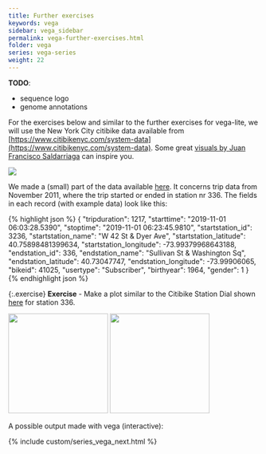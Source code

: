 ```yaml
---
title: Further exercises
keywords: vega
sidebar: vega_sidebar
permalink: vega-further-exercises.html
folder: vega
series: vega-series
weight: 22
---
```


**TODO**:

* sequence logo
* genome annotations

For the exercises below and similar to the further exercises for vega-lite, we will use the New York City citibike data available from [https://www.citibikenyc.com/system-data](https://www.citibikenyc.com/system-data). Some great [visuals by Juan Francisco Saldarriaga](https://juanfrans.com/projects/citibikeRebalancing.html) can inspire you.

<img src="{{ site.baseurl }}/assets/citibike_linegraph.png" />

We made a (small) part of the data available [here](https://raw.githubusercontent.com/vda-lab/vda-lab.github.io/master/assets/station_366.json). It concerns trip data from November 2011, where the trip started or ended in station nr 336. The fields in each record (with example data) look like this:

{% highlight json %}
{
  "tripduration": 1217,
  "starttime": "2019-11-01 06:03:28.5390",
  "stoptime": "2019-11-01 06:23:45.9810",
  "startstation_id": 3236,
  "startstation_name": "W 42 St & Dyer Ave",
  "startstation_latitude": 40.75898481399634,
  "startstation_longitude": -73.99379968643188,
  "endstation_id": 336,
  "endstation_name": "Sullivan St & Washington Sq",
  "endstation_latitude": 40.73047747,
  "endstation_longitude": -73.99906065,
  "bikeid": 41025,
  "usertype": "Subscriber",
  "birthyear": 1964,
  "gender": 1
}
{% endhighlight json %}

{:.exercise}
**Exercise** - Make a plot similar to the Citibike Station Dial shown [here](https://juanfrans.com/projects/citibikeRebalancing.html) for station 336.

<img src="{{ site.baseurl }}/assets/vega-citibike-dial.png" width="200px" />
<img src="{{ site.baseurl }}/assets/vega-citibike-destinations-origins.png" width="200px" />

A possible output made with vega (interactive):

<div id="vis7"></div>
<script type="text/javascript">
  var yourVlSpec = {
    "$schema": "https://vega.github.io/schema/vega/v5.json",
    "width": 400,
    "height": 400,
    "data": [
      {
        "name": "table",
        "url": "https://raw.githubusercontent.com/vda-lab/vda-lab.github.io/master/assets/station_366.json",
        "transform": [
          {
            "type": "formula",
            "as": "hour",
            "expr": "hours(datum.starttime)"
          },
          {
            "type": "formula",
            "as": "from-or-to",
            "expr": "datum.endstation_id == 336 ? 1 : -1"
          },
          {
            "type": "aggregate",
            "fields": ["from-or-to"],
            "ops": ["sum"],
            "groupby": ["hour"],
            "as": ["balance"]
          },
          {
            "type": "formula",
            "as": "abs_balance",
            "expr": "abs(datum.balance)"
          },
          {
            "type": "formula",
            "as": "hour_plus1",
            "expr": "datum.hour + 1"
          },
          {
            "type": "formula",
            "as": "half_width",
            "expr": "width/2"
          },
          {
            "type": "formula",
            "as": "half_height",
            "expr": "height/2"
          },
          {
            "type": "formula",
            "as": "hour_plus1",
            "expr": "datum.hour + 1"
          },
          {
            "type": "formula",
            "as": "tooltip_text",
            "expr": "'Hour: ' + toString(datum.hour) + ' ; Balance: ' + toString(datum.balance)"
          },
          {
            "type": "formula",
            "as": "slice_angle",
            "expr": "(2*PI)/24"
          },
          {
            "type": "formula",
            "as": "text_x",
            "expr": "200+100*cos(datum.slice_angle*datum.hour_plus1 - PI/2 - (datum.slice_angle/2))"
          },
          {
            "type": "formula",
            "as": "text_y",
            "expr": "200+100*sin(datum.slice_angle*datum.hour_plus1 - PI/2 - (datum.slice_angle/2))"
          }
        ]
      }
    ],
    "scales": [
      {
        "name": "rScale",
        "type": "linear",
        "domain": {"data": "table", "field": "abs_balance"},
        "range": [20,180]
      },
      {
        "name": "thetaScale",
        "type": "linear",
        "domain": {"data": "table", "field": "hour"},
        "range": [0, 6]
      },
      {
        "name": "opacityScale",
        "type": "linear",
        "domain": {"data": "table", "field": "abs_balance"},
        "range": [0.8, 0.8]
      },
      {
        "name": "colourScale",
        "type": "linear",
        "domain": {"data": "table", "field": "balance"},
        "range": {"scheme": "redyellowgreen"}
      }
    ],
    "marks": [
      {
        "type": "arc",
        "from": {"data":"table"},
        "encode": {
          "enter": {
            "startAngle": {"field": "hour", "scale": "thetaScale"},
            "endAngle": {"field": "hour_plus1", "scale": "thetaScale"},
            "innerRadius": {"value": 20},
            "outerRadius": {"field": "abs_balance", "scale": "rScale"},
            "x": {"field": "half_width"},
            "y": {"field": "half_height"},
            "tooltip": {"field": "tooltip_text"}
          },
          "update": {
            "fill": {"field": "balance", "scale": "colourScale"},
            "fillOpacity": {"field": "abs_balance", "scale": "opacityScale"}
          },
          "hover": {
            "fill": {"value": "blue"},
            "fillOpacity": {"value": 1}
          }
        }
      },
      {
        "type": "text",
        "from": {"data": "table"},
        "encode": {
          "enter": {
            "text": {"field": "hour_plus1"},
            "x": {"field": "text_x"},
            "y": {"field": "text_y"},
            "align": {"value":"center"},
            "baseline": {"value": "middle"},
            "fontSize": {"value": 10},
            "fill": {"value": "black"}
          }
        }
      },
      {
        "type": "rule",
        "encode": {
          "enter": {
            "x": {"value": 200},
            "y": {"value": 20},
            "x2": {"value": 200},
            "y2": {"value": 380},
            "stroke": {"value": "lightgrey"}
          }
        }
      },
      {
        "type": "rule",
        "encode": {
          "enter": {
            "x": {"value": 20},
            "y": {"value": 200},
            "x2": {"value": 380},
            "y2": {"value": 200},
            "stroke": {"value": "lightgrey"}
          }
        }
      },
      {
        "type": "text",
        "encode": {
          "enter": {
            "text": {"value": ["Balance in bike","pickup/dropoff","for station 336"]},
            "x": {"value": 20},
            "y": {"value": 20},
            "align": {"value":"left"},
            "baseline": {"value": "middle"},
            "fontSize": {"value": 20}
          }
        }
      },
      {
        "type": "text",
        "encode": {
          "enter": {
            "text": {"value": ["green = more pickups than dropoffs","red = more dropoffs than pickups"]},
            "x": {"value": 220},
            "y": {"value": 380},
            "align": {"value":"left"},
            "baseline": {"value": "middle"},
            "fontSize": {"value": 10}
          }
        }
      }
    ]
  };
  vegaEmbed('#vis7', yourVlSpec);
</script>

<!--
<img src="{{ site.baseurl }}/assets/vega-citibike-dial-custom.png" width="300px" />
-->

{% include custom/series_vega_next.html %}
